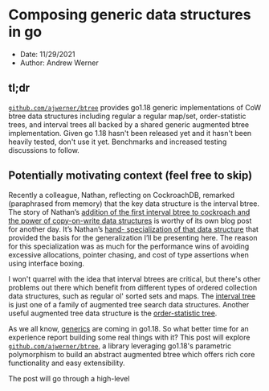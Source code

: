 # Composing generic data structures in go

* Date: 11/29/2021
* Author: Andrew Werner 

## tl;dr
[`github.com/ajwerner/btree`](https://github.com/ajwerner/btree/tree) provides
go1.18 generic implementations of CoW btree data structures including regular
a regular map/set, order-statistic trees, and interval trees all backed by a
shared generic augmented btree implementation. Given go 1.18 hasn't been
released yet and it hasn't been heavily tested, don't use it yet. Benchmarks
and increased testing discussions to follow.

## Potentially motivating context (feel free to skip)

Recently a colleague, Nathan, reflecting on CockroachDB, remarked (paraphrased
from memory) that the key data structure is the interval btree. The story of
Nathan’s [addition of the first interval btree to cockroach and the power of
copy-on-write data structures](https://github.com/cockroachdb/cockroach/pull/31997)
is worthy of its own blog post for another day. It’s Nathan’s [hand-
specialization of that data structure](https://github.com/cockroachdb/cockroach/pull/32165) 
that provided the basis for the generalization I’ll be presenting here.
The reason for this specialization was as much for the performance wins of
avoiding excessive allocations, pointer chasing, and cost of type assertions
when using interface boxing.

I won't quarrel with the idea that interval btrees are critical, but there's
other problems out there which benefit from different types of ordered
collection data structures, such as regular ol' sorted sets and maps. The
[interval tree](https://en.wikipedia.org/wiki/Interval_tree) is just one of a
family of augmented tree search data structures. Another useful augmented tree
data structure is the [order-statistic tree](
https://en.wikipedia.org/wiki/Order_statistic_tree). 

As we all know, [generics](https://github.com/golang/go/issues/45346) are 
coming in go1.18. So what better time for an experience report building some
real things with it? This post will explore [`github.com/ajwerner/btree`](
https://github.com/ajwerner/btree/tree), a library leveraging go1.18's 
parametric polymorphism to build an abstract augmented btree which offers
rich core functionality and easy extensibility. 

The post will go through a high-level 
